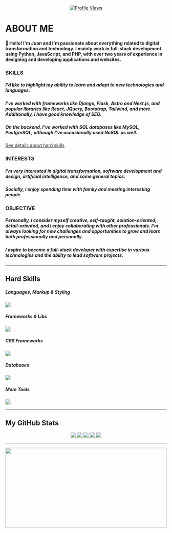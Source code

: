 <p align="center">
  <a href="#">
    <img src="https://komarev.com/ghpvc/?username=jesparzarom&color=blueviolet&style=for-the-badge" alt="Profile Views" />
  </a>
</p>

# ABOUT ME
#### 👋 Hello! I'm Juan and I'm passionate about everything related to digital transformation and technology. I mainly work in full-stack development using Python, JavaScript, and PHP, with over two years of experience in designing and developing applications and websites.

### SKILLS 

##### I'd like to highlight my ability to learn and adapt to new technologies and languages.

##### I've worked with frameworks like Django, Flask, Astro and Next.js, and popular libraries like React, JQuery, Bootstrap, Tailwind, and more. Additionally, I have good knowledge of SEO.
##### On the backend, I've worked with SQL databases like MySQL, PostgreSQL, although I've occasionally used NoSQL as well.

<a href="#hard-skills">See details about hard skills</a>


### INTERESTS

##### I'm very interested in digital transformation, software development and design, artificial intelligence, and some general topics.
##### Socially, I enjoy spending time with family and meeting interesting people.

### OBJECTIVE

##### Personally, I consider myself creative, self-taught, solution-oriented, detail-oriented, and I enjoy collaborating with other professionals. I'm always looking for new challenges and opportunities to grow and learn both professionally and personally.

##### I aspire to become a full-stack developer with expertise in various technologies and the ability to lead software projects.

---

<h2 align="left">Hard Skills</h2>
<div align="left">
  <h5>Languages, Markup & Styling</h5>
  <a href="https://skillicons.dev">
    <img src="https://skillicons.dev/icons?i=py,php,javascript,html,css,md&perline=10" />
  </a>
</div>
<div align="left">
  <h5>Frameworks & Libs</h5>
  <a href="https://skillicons.dev">
    <img src="https://skillicons.dev/icons?i=django,flask,astro,next,react,jquery&perline=10" />
  </a>
</div>
<div align="left">
  <h5>CSS Frameworks</h5>
  <a href="https://skillicons.dev">
    <img src="https://skillicons.dev/icons?i=tailwind,bootstrap&perline=10" />
  </a>
</div>
<div align="left">
  <h5>Databases</h5>
  <a href="https://skillicons.dev">
    <img src="https://skillicons.dev/icons?i=mysql,postgres,sqlite&perline=10" />
  </a>
</div>
<div align="left">
  <h5>More Tools</h5>
  <a href="https://skillicons.dev">
    <img src="https://skillicons.dev/icons?i=git,github,linux,bash,powershell,vscode,&perline=10" />
  </a>
</div>


---

<h2 align="left">My GitHub Stats</h2>

<p align="center">
  <a href="#">
    <img src="http://github-profile-summary-cards.vercel.app/api/cards/profile-details?username=Jesparzarom&theme=midnight_purple">
  <a/>
  <a href="#">
    <img src="http://github-profile-summary-cards.vercel.app/api/cards/repos-per-language?username=Jesparzarom&theme=midnight_purple">
  </a>
  <a href="#">
    <img src="http://github-profile-summary-cards.vercel.app/api/cards/most-commit-language?username=Jesparzarom&theme=midnight_purple">
  <a/>
  <a href="#">
    <img src="http://github-profile-summary-cards.vercel.app/api/cards/productive-time?username=Jesparzarom&theme=midnight_purple&utcOffset=8">
  <a/>
  <a href="#">
    <img  src="https://github-readme-stats.vercel.app/api?username=jesparzarom&show_icons=true&text_color=9745f5&bg_color=000000&hide_border=true&ring_color=ef8539&theme=synthwave" >
  <a/>
</p>

---

<p align="center">
  <a href="#">
    <img src="https://github-trophies.vercel.app/?username=jesparzarom&theme=algolia&no-frame=true&no-bg=false&margin-w=0" width="100%" height="250">
  <a/>
</p>
